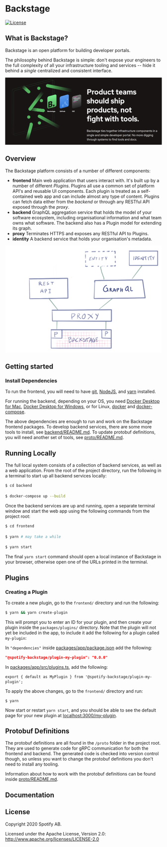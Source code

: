 # Backstage

[![License](https://img.shields.io/badge/License-Apache%202.0-blue.svg)](https://opensource.org/licenses/Apache-2.0)

## What is Backstage?

Backstage is an open platform for building developer portals.

The philosophy behind Backstage is simple: don't expose your engineers to the full complexity of all your infrastructure tooling and services -- hide it behind a _single_ centralized and consistent interface.

![headline](headline.png)

## Overview

The Backstage platform consists of a number of different components:

- **frontend** Main web application that users interact with. It's built up by a number of different _Plugins_. Plugins all use a common set of platform API's and reusable UI components. Each plugin is treated as a self-contained web app and can include almost any type of content. Plugins can fetch data either from the _backend_ or through any RESTful API exposed through the _proxy_.
- **backend** GraphQL aggregation service that holds the model of your software ecosystem, including organisational information and what team owns what software. The backend also has a Plugin model for extending its graph.
- **proxy** Terminates HTTPS and exposes any RESTful API to Plugins.
- **identity** A backend service that holds your organisation's metadata.

![overview](backstage_overview.png)

## Getting started

### Install Dependencies

To run the frontend, you will need to have [git](https://git-scm.com/book/en/v2/Getting-Started-Installing-Git), [NodeJS](https://nodejs.org/en/download/), and [yarn](https://classic.yarnpkg.com/en/docs/install#mac-stable) installed.

For running the backend, depending on your OS, you need [Docker Desktop for Mac](https://docs.docker.com/docker-for-mac/install/), [Docker Desktop for Windows](https://docs.docker.com/docker-for-windows/install/), or for Linux, [docker](https://docs.docker.com/install/) and [docker-compose](https://docs.docker.com/compose/install/#install-compose-on-linux-systems).

The above dependencies are enough to run and work on the Backstage frontend packages. To develop backend services, there are some more tools to install, see [backend/README.md](backend/README.md). To update protobuf definitions, you will need another set of tools, see [proto/README.md](proto/README.md).

## Running Locally

The full local system consists of a collection of backend services, as well as a web application. From the root of the project directory, run the following in a terminal to start up all backend services locally:

```bash
$ cd backend

$ docker-compose up --build
```

Once the backend services are up and running, open a separate terminal window and start the web app using the following commands from the project root:

```bash
$ cd frontend

$ yarn # may take a while

$ yarn start
```

The final `yarn start` command should open a local instance of Backstage in your browser, otherwise open one of the URLs printed in the terminal.

## Plugins

### Creating a Plugin

To create a new plugin, go to the `frontend/` directory and run the following:

```bash
$ yarn && yarn create-plugin
```

This will prompt you to enter an ID for your plugin, and then create your plugin inside the `packages/plugins/` directory. Note that the plugin will not yet be included in the app, to include it add the following for a plugin called `my-plugin`:

In `"dependencies"` inside [packages/app/package.json](frontend/packages/app/package.json) add the following:

```json
"@spotify-backstage/plugin-my-plugin": "0.0.0"
```

In [packages/app/src/plugins.ts](frontend/packages/app/src/plugins.ts), add the following:

```
export { default as MyPlugin } from '@spotify-backstage/plugin-my-plugin';
```

To apply the above changes, go to the `frontend/` directory and run:

```
$ yarn
```

Now start or restart `yarn start`, and you should be able to see the default page for your new plugin at [localhost:3000/my-plugin](http://localhost:3000/my-plugin).

## Protobuf Definitions

The protobuf definitions are all found in the `/proto` folder in the project root. They are used to generate code for gRPC communication for both the frontend and backend. The generated code is checked into version control though, so unless you want to change the protobuf definitions you don't need to install any tooling.

Information about how to work with the protobuf definitions can be found inside [proto/README.md](proto/README.md).

## Documentation

## License

Copyright 2020 Spotify AB.

Licensed under the Apache License, Version 2.0: http://www.apache.org/licenses/LICENSE-2.0
